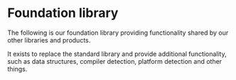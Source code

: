 # Foundation library

The following is our foundation library providing functionality shared
by our other libraries and products.

It exists to replace the standard library and provide additional functionality,
such as data structures, compiler detection, platform detection and
other things.
